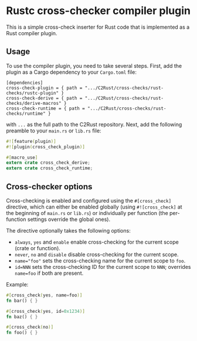# Rustc cross-checker compiler plugin

This is a simple cross-check inserter for Rust code that is implemented as a Rust compiler plugin.

## Usage

To use the compiler plugin, you need to take several steps.
First, add the plugin as a Cargo dependency to your `Cargo.toml` file:
```
[dependencies]
cross-check-plugin = { path = ".../C2Rust/cross-checks/rust-checks/rustc-plugin" }
cross-check-derive = { path = ".../C2Rust/cross-checks/rust-checks/derive-macros" }
cross-check-runtime = { path = ".../C2Rust/cross-checks/rust-checks/runtime" }
```
with `...` as the full path to the C2Rust repository.
Next, add the following preamble to your `main.rs` or `lib.rs` file:
```rust
#![feature(plugin)]
#![plugin(cross_check_plugin)]

#[macro_use]
extern crate cross_check_derive;
extern crate cross_check_runtime;
```

## Cross-checker options
Cross-checking is enabled and configured using the `#[cross_check]` directive,
which can either be enabled globally (using `#![cross_check]` at the beginning of `main.rs` or `lib.rs`) or individually
per function (the per-function settings override the global ones).

The directive optionally takes the following options:
  * `always`, `yes` and `enable` enable cross-checking for the current scope (crate
    or function).
  * `never`, `no` and `disable` disable cross-checking for the current scope.
  * `name="foo"` sets the cross-checking name for the current scope to `foo`.
  * `id=NNN` sets the cross-checking ID for the current scope to `NNN`;
    overrides `name=foo` if both are present.

Example:
```rust
#[cross_check(yes, name=foo)]
fn bar() { }

#[cross_check(yes, id=0x1234)]
fn baz() { }

#[cross_check(no)]
fn foo() { }
```
